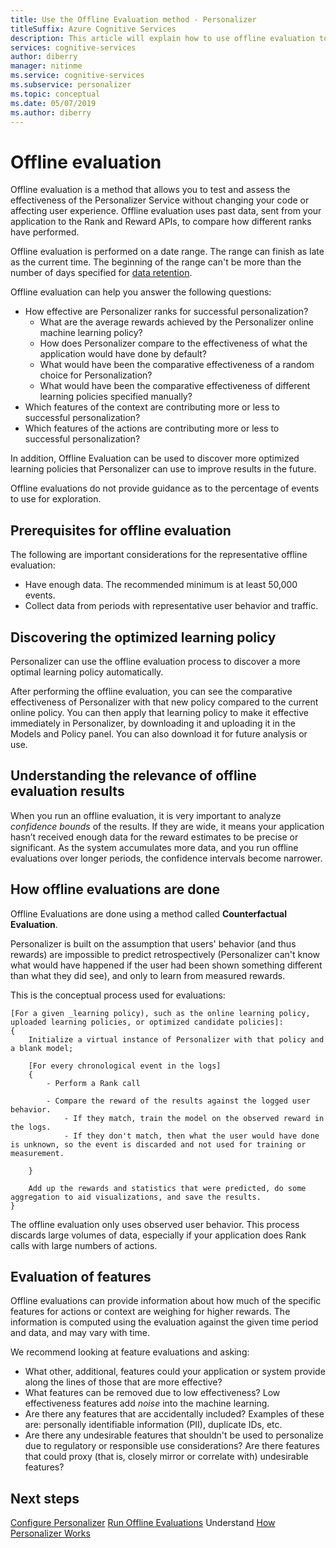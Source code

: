 ```yaml
---
title: Use the Offline Evaluation method - Personalizer
titleSuffix: Azure Cognitive Services
description: This article will explain how to use offline evaluation to measure effectiveness of your app and analyze your learning loop.
services: cognitive-services
author: diberry
manager: nitinme
ms.service: cognitive-services
ms.subservice: personalizer
ms.topic: conceptual
ms.date: 05/07/2019
ms.author: diberry
---
```


# Offline evaluation

Offline evaluation is a method that allows you to test and assess the effectiveness of the Personalizer Service without changing your code or affecting user experience. Offline evaluation uses past data, sent from your application to the Rank and Reward APIs, to compare how different ranks have performed.

Offline evaluation is performed on a date range. The range can finish as late as the current time. The beginning of the range can't be more than the number of days specified for [data retention](how-to-settings.md).

Offline evaluation can help you answer the following questions:

* How effective are Personalizer ranks for successful personalization?
    * What are the average rewards achieved by the Personalizer online machine learning policy?
    * How does Personalizer compare to the effectiveness of what the application would have done by default?
    * What would have been the comparative effectiveness of a random choice for Personalization?
    * What would have been the comparative effectiveness of different learning policies specified manually?
* Which features of the context are contributing more or less to successful personalization?
* Which features of the actions are contributing more or less to successful personalization?

In addition, Offline Evaluation can be used to discover more optimized learning policies that Personalizer can use to improve results in the future.

Offline evaluations do not provide guidance as to the percentage of events to use for exploration.

## Prerequisites for offline evaluation

The following are important considerations for the representative offline evaluation:

* Have enough data. The recommended minimum is at least 50,000 events.
* Collect data from periods with representative user behavior and traffic.

## Discovering the optimized learning policy

Personalizer can use the offline evaluation process to discover a more optimal learning policy automatically.

After performing the offline evaluation, you can see the comparative effectiveness of Personalizer with that new policy compared to the current online policy. You can then apply that learning policy to make it effective immediately in Personalizer, by downloading it and uploading it in the Models and Policy panel. You can also download it for future analysis or use.

## Understanding the relevance of offline evaluation results

When you run an offline evaluation, it is very important to analyze _confidence bounds_ of the results. If they are wide, it means your application hasn’t received enough data for the reward estimates to be precise or significant. As the system accumulates more data, and you run offline evaluations over longer periods, the confidence intervals become narrower.

## How offline evaluations are done

Offline Evaluations are done using a method called **Counterfactual Evaluation**.

Personalizer is built on the assumption that users' behavior (and thus rewards) are impossible to predict retrospectively (Personalizer can't know what would have happened if the user had been shown something different than what they did see), and only to learn from measured rewards.

This is the conceptual process used for evaluations:

```
[For a given _learning policy), such as the online learning policy, uploaded learning policies, or optimized candidate policies]:
{
    Initialize a virtual instance of Personalizer with that policy and a blank model;

    [For every chronological event in the logs]
    {
        - Perform a Rank call

        - Compare the reward of the results against the logged user behavior.
            - If they match, train the model on the observed reward in the logs.
            - If they don't match, then what the user would have done is unknown, so the event is discarded and not used for training or measurement.

    }

    Add up the rewards and statistics that were predicted, do some aggregation to aid visualizations, and save the results.
}
```

The offline evaluation only uses observed user behavior. This process discards large volumes of data, especially if your application does Rank calls with large numbers of actions.


## Evaluation of features

Offline evaluations can provide information about how much of the specific features for actions or context are weighing for higher rewards. The information is computed using the evaluation against the given time period and data, and may vary with time.

We recommend looking at feature evaluations and asking:

* What other, additional, features could your application or system provide along the lines of those that are more effective?
* What features can be removed due to low effectiveness? Low effectiveness features add _noise_ into the machine learning.
* Are there any features that are accidentally included? Examples of these are: personally identifiable information (PII), duplicate IDs, etc.
* Are there any undesirable features that shouldn't be used to personalize due to regulatory or responsible use considerations? Are there features that could proxy (that is, closely mirror or correlate with) undesirable features?


## Next steps

[Configure Personalizer](how-to-settings.md)
[Run Offline Evaluations](how-to-offline-evaluation.md)
Understand [How Personalizer Works](how-personalizer-works.md)

